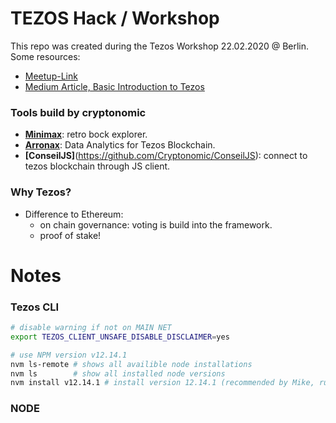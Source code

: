 # TEZOS Hack / Workshop
This repo was created during the Tezos Workshop 22.02.2020 @ Berlin. Some resources:
- [Meetup-Link](https://www.meetup.com/de-DE/Tezos-Berlin/events/268464836/)
- [Medium Article, Basic Introduction to Tezos](https://medium.com/the-cryptonomic-aperiodical/blockchain-development-with-tezos-698aa930e50f)

### Tools build by cryptonomic
- **[Minimax](https://mininax.cryptonomic.tech/mainnet/blocks/BM8NvYQ3HdBAwqviET7DYap4ZAhcRZ5YebdWt9vbAJrJcvVyLpj)**: retro bock explorer.
- **[Arronax](https://github.com/Cryptonomic/Arronax)**: Data Analytics for Tezos Blockchain.
- **[ConseilJS]**(https://github.com/Cryptonomic/ConseilJS): connect to tezos blockchain through JS client.

### Why Tezos?
- Difference to Ethereum:
  - on chain governance: voting is build into the framework.
  - proof of stake!

# Notes
### Tezos CLI
```bash
# disable warning if not on MAIN NET
export TEZOS_CLIENT_UNSAFE_DISABLE_DISCLAIMER=yes

# use NPM version v12.14.1
nvm ls-remote # shows all availible node installations
nvm ls        # show all installed node versions
nvm install v12.14.1 # install version 12.14.1 (recommended by Mike, runs stable)
```

### NODE
```

```
